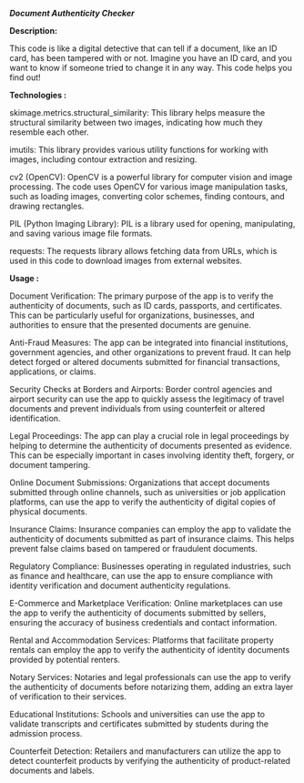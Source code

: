 ***Document Authenticity Checker***

**Description:**

This code is like a digital detective that can tell if a document, like an ID card, has been tampered with or not. Imagine you have an ID card, and you want to know if someone tried to change it in any way. This code helps you find out!

**Technologies :**

skimage.metrics.structural_similarity: This library helps measure the structural similarity between two images, indicating how much they resemble each other.

imutils: This library provides various utility functions for working with images, including contour extraction and resizing.

cv2 (OpenCV): OpenCV is a powerful library for computer vision and image processing. The code uses OpenCV for various image manipulation tasks, such as loading images, converting color schemes, finding contours, and drawing rectangles.

PIL (Python Imaging Library): PIL is a library used for opening, manipulating, and saving various image file formats.

requests: The requests library allows fetching data from URLs, which is used in this code to download images from external websites.

**Usage :**

Document Verification: The primary purpose of the app is to verify the authenticity of documents, such as ID cards, passports, and certificates. This can be particularly useful for organizations, businesses, and authorities to ensure that the presented documents are genuine.

Anti-Fraud Measures: The app can be integrated into financial institutions, government agencies, and other organizations to prevent fraud. It can help detect forged or altered documents submitted for financial transactions, applications, or claims.

Security Checks at Borders and Airports: Border control agencies and airport security can use the app to quickly assess the legitimacy of travel documents and prevent individuals from using counterfeit or altered identification.

Legal Proceedings: The app can play a crucial role in legal proceedings by helping to determine the authenticity of documents presented as evidence. This can be especially important in cases involving identity theft, forgery, or document tampering.

Online Document Submissions: Organizations that accept documents submitted through online channels, such as universities or job application platforms, can use the app to verify the authenticity of digital copies of physical documents.

Insurance Claims: Insurance companies can employ the app to validate the authenticity of documents submitted as part of insurance claims. This helps prevent false claims based on tampered or fraudulent documents.

Regulatory Compliance: Businesses operating in regulated industries, such as finance and healthcare, can use the app to ensure compliance with identity verification and document authenticity regulations.

E-Commerce and Marketplace Verification: Online marketplaces can use the app to verify the authenticity of documents submitted by sellers, ensuring the accuracy of business credentials and contact information.

Rental and Accommodation Services: Platforms that facilitate property rentals can employ the app to verify the authenticity of identity documents provided by potential renters.

Notary Services: Notaries and legal professionals can use the app to verify the authenticity of documents before notarizing them, adding an extra layer of verification to their services.

Educational Institutions: Schools and universities can use the app to validate transcripts and certificates submitted by students during the admission process.

Counterfeit Detection: Retailers and manufacturers can utilize the app to detect counterfeit products by verifying the authenticity of product-related documents and labels.
